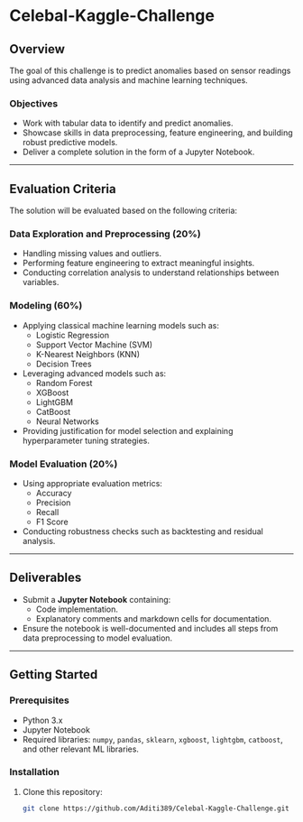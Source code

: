# Celebal-Kaggle-Challenge

## Overview
The goal of this challenge is to predict anomalies based on sensor readings using advanced data analysis and machine learning techniques.

### Objectives
- Work with tabular data to identify and predict anomalies.
- Showcase skills in data preprocessing, feature engineering, and building robust predictive models.
- Deliver a complete solution in the form of a Jupyter Notebook.

---

## Evaluation Criteria
The solution will be evaluated based on the following criteria:

### Data Exploration and Preprocessing (20%)
- Handling missing values and outliers.
- Performing feature engineering to extract meaningful insights.
- Conducting correlation analysis to understand relationships between variables.

### Modeling (60%)
- Applying classical machine learning models such as:
  - Logistic Regression
  - Support Vector Machine (SVM)
  - K-Nearest Neighbors (KNN)
  - Decision Trees
- Leveraging advanced models such as:
  - Random Forest
  - XGBoost
  - LightGBM
  - CatBoost
  - Neural Networks
- Providing justification for model selection and explaining hyperparameter tuning strategies.

### Model Evaluation (20%)
- Using appropriate evaluation metrics:
  - Accuracy
  - Precision
  - Recall
  - F1 Score
- Conducting robustness checks such as backtesting and residual analysis.

---

## Deliverables
- Submit a **Jupyter Notebook** containing:
  - Code implementation.
  - Explanatory comments and markdown cells for documentation.
- Ensure the notebook is well-documented and includes all steps from data preprocessing to model evaluation.

---

## Getting Started
### Prerequisites
- Python 3.x
- Jupyter Notebook
- Required libraries: `numpy`, `pandas`, `sklearn`, `xgboost`, `lightgbm`, `catboost`, and other relevant ML libraries.

### Installation
1. Clone this repository:
   ```bash
   git clone https://github.com/Aditi389/Celebal-Kaggle-Challenge.git
